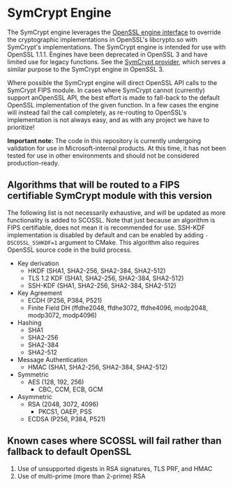 
# SymCrypt Engine
The SymCrypt engine leverages the [OpenSSL engine interface](https://www.openssl.org/docs/man1.0.2/man3/engine.html) to override the 
cryptographic implementations in OpenSSL's libcrypto.so with SymCrypt's implementations. The SymCrypt engine is intended for use with
OpenSSL 1.1.1. Engines have been deprecated in OpenSSL 3 and have limited use for legacy functions. See the 
[SymCrypt provider](../SymCryptProvider/), which serves a similar purpose to the SymCrypt engine in OpenSSL 3.

Where possible the SymCrypt engine will direct OpenSSL API calls to the SymCrypt FIPS module. In cases where SymCrypt cannot (currently) 
support anOpenSSL API, the best effort is made to fall-back to the default OpenSSL implementation of the given function. In a few cases 
the engine will instead fail the call completely, as re-routing to OpenSSL's implementation is not always easy, and as with any project 
we have to prioritize!

**Important note:** The code in this repository is currently undergoing validation for use in Microsoft-internal products. At this time, it
has not been tested for use in other environments and should not be considered production-ready.

## Algorithms that will be routed to a FIPS certifiable SymCrypt module with this version

The following list is not necessarily exhaustive, and will be updated as more functionality is added to SCOSSL.
Note that just because an algorithm is FIPS certifiable, does not mean it is recommended for use. SSH-KDF implementation is disabled by default and can be enabled by adding `-DSCOSSL_SSHKDF=1` argument to CMake. This algorithm also requires OpenSSL source code in the build process.

 + Key derivation
   + HKDF (SHA1, SHA2-256, SHA2-384, SHA2-512)
   + TLS 1.2 KDF (SHA1, SHA2-256, SHA2-384, SHA2-512)
   + SSH-KDF (SHA1, SHA2-256, SHA2-384, SHA2-512)
 + Key Agreement
   + ECDH (P256, P384, P521)
   + Finite Field DH (ffdhe2048, ffdhe3072, ffdhe4096, modp2048, modp3072, modp4096)
 + Hashing
   + SHA1
   + SHA2-256
   + SHA2-384
   + SHA2-512
 + Message Authentication
   + HMAC (SHA1, SHA2-256, SHA2-384, SHA2-512)
 + Symmetric
   + AES (128, 192, 256)
     + CBC, CCM, ECB, GCM
 + Asymmetric
   + RSA (2048, 3072, 4096)
     + PKCS1, OAEP, PSS
   + ECDSA (P256, P384, P521)

## Known cases where SCOSSL will fail rather than fallback to default OpenSSL

1. Use of unsupported digests in RSA signatures, TLS PRF, and HMAC
2. Use of multi-prime (more than 2-prime) RSA